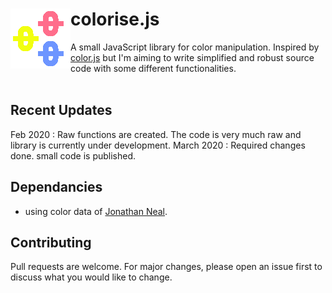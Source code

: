 # colorise.js [<img src="https://github.com/mayuraitavadekar/color-bee.js/blob/master/new-color-bee-icon.png" alt="color-bee Logo" align="left">](https://github.com/mayuraitavadekar/color-bee.js)

A small JavaScript library for color manipulation.
Inspired by [color.js](https://github.com/brehaut/color-js) but I'm aiming to write simplified and robust source code with some different functionalities. 
<br/>
<br/>
## Recent Updates

Feb 2020 : Raw functions are created. The code is very much raw and library is currently under development.
March 2020 : Required changes done. small code is published. 

## Dependancies

- using color data of [Jonathan Neal](https://github.com/jonathantneal).

## Contributing

Pull requests are welcome. For major changes, please open an issue first to discuss what you would like to change.
